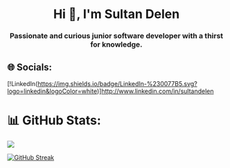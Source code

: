 <h1 align="center">Hi 👋, I'm Sultan Delen</h1>
<h3 align="center">Passionate and curious junior software developer with a thirst for knowledge.</h3>

## 🌐 Socials:
[!LinkedIn(https://img.shields.io/badge/LinkedIn-%230077B5.svg?logo=linkedin&logoColor=white)]http://www.linkedin.com/in/sultandelen
# 📊 GitHub Stats:
![](https://github-readme-stats.vercel.app/api/top-langs/?username=sultandlen&theme=dark&hide_border=false&include_all_commits=true&count_private=true&layout=compact)

[![GitHub Streak](https://streak-stats.demolab.com?user=sultandlen&theme=dark)](https://git.io/streak-stats)
